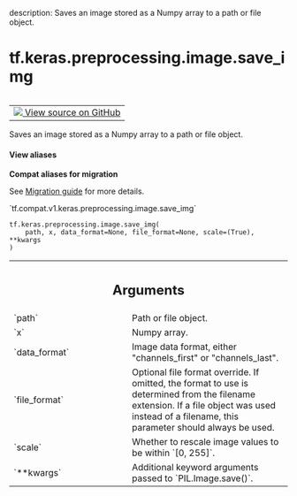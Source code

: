 description: Saves an image stored as a Numpy array to a path or file object.

<div itemscope itemtype="http://developers.google.com/ReferenceObject">
<meta itemprop="name" content="tf.keras.preprocessing.image.save_img" />
<meta itemprop="path" content="Stable" />
</div>

# tf.keras.preprocessing.image.save_img

<!-- Insert buttons and diff -->

<table class="tfo-notebook-buttons tfo-api nocontent" align="left">
<td>
  <a target="_blank" href="https://github.com/tensorflow/tensorflow/blob/r2.3/tensorflow/python/keras/preprocessing/image.py#L236-L263">
    <img src="https://www.tensorflow.org/images/GitHub-Mark-32px.png" />
    View source on GitHub
  </a>
</td>
</table>



Saves an image stored as a Numpy array to a path or file object.

<section class="expandable">
  <h4 class="showalways">View aliases</h4>
  <p>
<b>Compat aliases for migration</b>
<p>See
<a href="https://www.tensorflow.org/guide/migrate">Migration guide</a> for
more details.</p>
<p>`tf.compat.v1.keras.preprocessing.image.save_img`</p>
</p>
</section>

<pre class="devsite-click-to-copy prettyprint lang-py tfo-signature-link">
<code>tf.keras.preprocessing.image.save_img(
    path, x, data_format=None, file_format=None, scale=(True), **kwargs
)
</code></pre>



<!-- Placeholder for "Used in" -->


<!-- Tabular view -->
 <table class="responsive fixed orange">
<colgroup><col width="214px"><col></colgroup>
<tr><th colspan="2"><h2 class="add-link">Arguments</h2></th></tr>

<tr>
<td>
`path`
</td>
<td>
Path or file object.
</td>
</tr><tr>
<td>
`x`
</td>
<td>
Numpy array.
</td>
</tr><tr>
<td>
`data_format`
</td>
<td>
Image data format,
either "channels_first" or "channels_last".
</td>
</tr><tr>
<td>
`file_format`
</td>
<td>
Optional file format override. If omitted, the
format to use is determined from the filename extension.
If a file object was used instead of a filename, this
parameter should always be used.
</td>
</tr><tr>
<td>
`scale`
</td>
<td>
Whether to rescale image values to be within `[0, 255]`.
</td>
</tr><tr>
<td>
`**kwargs`
</td>
<td>
Additional keyword arguments passed to `PIL.Image.save()`.
</td>
</tr>
</table>

